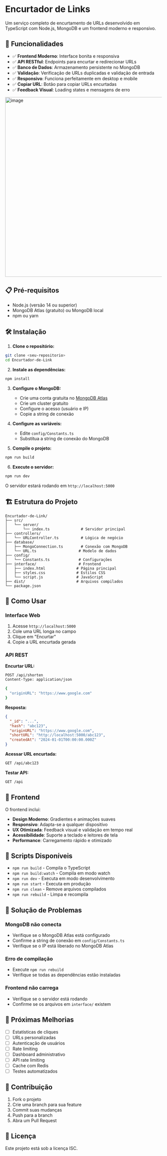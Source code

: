 # Encurtador de Links

Um serviço completo de encurtamento de URLs desenvolvido em TypeScript com Node.js, MongoDB e um frontend moderno e responsivo.

## 🚀 Funcionalidades

- ✅ **Frontend Moderno**: Interface bonita e responsiva
- ✅ **API RESTful**: Endpoints para encurtar e redirecionar URLs
- ✅ **Banco de Dados**: Armazenamento persistente no MongoDB
- ✅ **Validação**: Verificação de URLs duplicadas e validação de entrada
- ✅ **Responsivo**: Funciona perfeitamente em desktop e mobile
- ✅ **Copiar URL**: Botão para copiar URLs encurtadas
- ✅ **Feedback Visual**: Loading states e mensagens de erro

<img width="1291" height="576" alt="image" src="https://github.com/user-attachments/assets/2c7a09c5-ec7e-4b2e-b667-3efc2603f2f3" />


## 📋 Pré-requisitos

- Node.js (versão 14 ou superior)
- MongoDB Atlas (gratuito) ou MongoDB local
- npm ou yarn

## 🛠️ Instalação

1. **Clone o repositório:**
```bash
git clone <seu-repositorio>
cd Encurtador-de-Link
```

2. **Instale as dependências:**
```bash
npm install
```

3. **Configure o MongoDB:**
   - Crie uma conta gratuita no [MongoDB Atlas](https://www.mongodb.com/atlas)
   - Crie um cluster gratuito
   - Configure o acesso (usuário e IP)
   - Copie a string de conexão

4. **Configure as variáveis:**
   - Edite `config/Constants.ts`
   - Substitua a string de conexão do MongoDB

5. **Compile o projeto:**
```bash
npm run build
```

6. **Execute o servidor:**
```bash
npm run dev
```

O servidor estará rodando em `http://localhost:5000`

## 🏗️ Estrutura do Projeto

```
Encurtador-de-Link/
├── src/
│   └── server/
│       └── index.ts              # Servidor principal
├── controllers/
│   └── URLController.ts          # Lógica de negócio
├── database/
│   ├── MongoConnection.ts        # Conexão com MongoDB
│   └── URL.ts                   # Modelo de dados
├── config/
│   └── Constants.ts             # Configurações
├── interface/                   # Frontend
│   ├── index.html              # Página principal
│   ├── styles.css              # Estilos CSS
│   └── script.js               # JavaScript
├── dist/                       # Arquivos compilados
└── package.json
```

## 📖 Como Usar

### **Interface Web**
1. Acesse `http://localhost:5000`
2. Cole uma URL longa no campo
3. Clique em "Encurtar"
4. Copie a URL encurtada gerada

### **API REST**

**Encurtar URL:**
```bash
POST /api/shorten
Content-Type: application/json

{
  "originURL": "https://www.google.com"
}
```

**Resposta:**
```json
{
  "_id": "...",
  "hash": "abc123",
  "originURL": "https://www.google.com",
  "shortURL": "http://localhost:5000/abc123",
  "createdAt": "2024-01-01T00:00:00.000Z"
}
```

**Acessar URL encurtada:**
```bash
GET /api/abc123
```

**Testar API:**
```bash
GET /api
```

## 🎨 Frontend

O frontend inclui:
- **Design Moderno**: Gradientes e animações suaves
- **Responsivo**: Adapta-se a qualquer dispositivo
- **UX Otimizada**: Feedback visual e validação em tempo real
- **Acessibilidade**: Suporte a teclado e leitores de tela
- **Performance**: Carregamento rápido e otimizado

## 🔧 Scripts Disponíveis

- `npm run build` - Compila o TypeScript
- `npm run build:watch` - Compila em modo watch
- `npm run dev` - Executa em modo desenvolvimento
- `npm run start` - Executa em produção
- `npm run clean` - Remove arquivos compilados
- `npm run rebuild` - Limpa e recompila

## 🐛 Solução de Problemas

### **MongoDB não conecta**
- Verifique se o MongoDB Atlas está configurado
- Confirme a string de conexão em `config/Constants.ts`
- Verifique se o IP está liberado no MongoDB Atlas

### **Erro de compilação**
- Execute `npm run rebuild`
- Verifique se todas as dependências estão instaladas

### **Frontend não carrega**
- Verifique se o servidor está rodando
- Confirme se os arquivos em `interface/` existem

## 📝 Próximas Melhorias

- [ ] Estatísticas de cliques
- [ ] URLs personalizadas
- [ ] Autenticação de usuários
- [ ] Rate limiting
- [ ] Dashboard administrativo
- [ ] API rate limiting
- [ ] Cache com Redis
- [ ] Testes automatizados

## 🤝 Contribuição

1. Fork o projeto
2. Crie uma branch para sua feature
3. Commit suas mudanças
4. Push para a branch
5. Abra um Pull Request

## 📄 Licença

Este projeto está sob a licença ISC.
